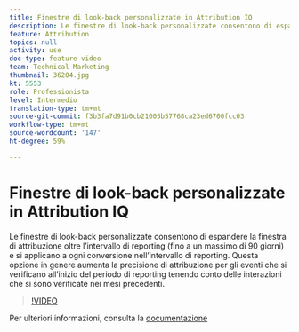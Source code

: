 ```yaml
---
title: Finestre di look-back personalizzate in Attribution IQ
description: Le finestre di look-back personalizzate consentono di espandere la finestra di attribuzione oltre l’intervallo di reporting (fino a un massimo di 90 giorni) e si applicano a ogni conversione nell’intervallo di reporting. Questa opzione in genere aumenta la precisione di attribuzione per gli eventi che si verificano all’inizio del periodo di reporting tenendo conto delle interazioni che si sono verificate nei mesi precedenti.
feature: Attribution
topics: null
activity: use
doc-type: feature video
team: Technical Marketing
thumbnail: 36204.jpg
kt: 5553
role: Professionista
level: Intermedio
translation-type: tm+mt
source-git-commit: f3b3fa7d91b0cb21005b57768ca23ed6700fcc03
workflow-type: tm+mt
source-wordcount: '147'
ht-degree: 59%

---
```



# Finestre di look-back personalizzate in Attribution IQ

Le finestre di look-back personalizzate consentono di espandere la finestra di attribuzione oltre l’intervallo di reporting (fino a un massimo di 90 giorni) e si applicano a ogni conversione nell’intervallo di reporting. Questa opzione in genere aumenta la precisione di attribuzione per gli eventi che si verificano all’inizio del periodo di reporting tenendo conto delle interazioni che si sono verificate nei mesi precedenti.

>[!VIDEO](https://video.tv.adobe.com/v/36204/?quality=12&learn=on)

Per ulteriori informazioni, consulta la [documentazione](https://experienceleague.adobe.com/docs/analytics/analyze/analysis-workspace/attribution/models.html?lang=it-IT#intervalli-di-lookback)
